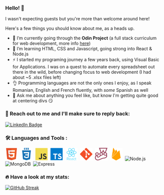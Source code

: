### Hello! 👋

I wasn't expecting guests but you're more than welcome around here! 

Here's a few things you should know about me, as a heads up.

- 🔭 I’m currently going through the <strong>Odin Project</strong> (a full stack curriculum for web development, more info [here](https://www.theodinproject.com/))
- 🌱 I’m learning HTML, CSS and Javascript, going strong into React & Node.js
- ⚡ I started my programing journey a few years back, using Visual Basic for Applications. I was on a quest to automate every spreadsheet out there in the wild, before changing focus to web development (I had about ~5 .xlsx files left)
- :ok_hand: Programming languages are not the only ones I enjoy, as I speak Romanian, English and French fluently, with _some_ Spanish as well
- 💬 Ask me about anything you feel like, but know I'm getting quite good at centering divs :smirk:

### :loudspeaker: Reach out to me and I'll make sure to reply back:
<div id="badges">
  <a href="https://www.linkedin.com/in/matei-daniel/">
    <img src="https://img.shields.io/badge/LinkedIn-blue?style=for-the-badge&logo=linkedin&logoColor=white" alt="LinkedIn Badge"/>
  </a>
</div>

### :hammer_and_wrench: Languages and Tools :

<div>
  <img src="https://github.com/devicons/devicon/blob/master/icons/html5/html5-original.svg" title="HTML5" alt="HTML" width="40" height="40"/>&nbsp;
  <img src="https://github.com/devicons/devicon/blob/master/icons/css3/css3-plain-wordmark.svg"  title="CSS3" alt="CSS" width="40" height="40"/>&nbsp;
  <img src="https://github.com/devicons/devicon/blob/master/icons/javascript/javascript-original.svg" title="JavaScript" alt="JavaScript" width="40" height="40"/>&nbsp;
  <img src="https://github.com/devicons/devicon/blob/master/icons/typescript/typescript-plain.svg" title="Typescript" alt="Typescript" width="40" height="40"/>&nbsp;
  <img src="https://github.com/devicons/devicon/blob/master/icons/react/react-original-wordmark.svg" title="React" alt="React" width="40" height="40"/>&nbsp;
  <img src="https://github.com/devicons/devicon/blob/master/icons/git/git-plain.svg" title="Git" alt="Git" width="40" height="40"/>&nbsp;  
  <img src="https://github.com/devicons/devicon/blob/master/icons/jest/jest-plain.svg" title="Jest" alt="Jest" width="40" height="40"/>&nbsp;
  <img src="https://github.com/devicons/devicon/blob/master/icons/firebase/firebase-plain.svg" title="Firebase" alt="Firebase" width="40" height="40"/>&nbsp;
    <img src="https://cdn.jsdelivr.net/gh/devicons/devicon/icons/nodejs/nodejs-original-wordmark.svg" title="Node.js" alt="Node.js" width="40" height="40"/>&nbsp;
      <img src="https://cdn.jsdelivr.net/gh/devicons/devicon/icons/mongodb/mongodb-original.svg" title="MongoDB" alt="MongoDB" width="40" height="40"/>&nbsp;
  <img src="https://cdn.jsdelivr.net/gh/devicons/devicon/icons/express/express-original-wordmark.svg" title="Express" alt="Express" width="40" height="40"/>&nbsp;
  
</div>


### :fire: Have a look at my stats:
[![GitHub Streak](https://github-readme-streak-stats.herokuapp.com/?user=leynadm&theme=dark&background=000000)](https://git.io/streak-stats)

<!--
**leynadm/leynadm** is a ✨ _special_ ✨ repository because its `README.md` (this file) appears on your GitHub profile.

  <img src="https://github.com/devicons/devicon/blob/master/icons/git/git-original-wordmark.svg" title="Git" **alt="Git" width="40" height="40"/>
</div>

Here are some ideas to get you started:
- 👯 I’m looking to collaborate on ...
-->
